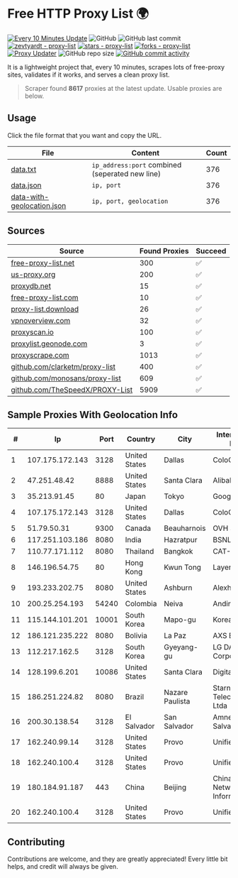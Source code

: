 
# Free HTTP Proxy List 🌍

[![Every 10 Minutes Update](https://github.com/mertguvencli/http-proxy-list/actions/workflows/main.yml/badge.svg?branch=main)](https://github.com/mertguvencli/http-proxy-list/actions/workflows/main.yml)
![GitHub](https://img.shields.io/github/license/mertguvencli/http-proxy-list)
![GitHub last commit](https://img.shields.io/github/last-commit/mertguvencli/http-proxy-list)
[![zevtyardt - proxy-list](https://img.shields.io/static/v1?label=zevtyardt&message=proxy-list&color=blue&logo=github)](https://github.com/zevtyardt/proxy-list "Go to GitHub repo")
[![stars - proxy-list](https://img.shields.io/github/stars/zevtyardt/proxy-list?style=social)](https://github.com/zevtyardt/proxy-list)
[![forks - proxy-list](https://img.shields.io/github/forks/zevtyardt/proxy-list?style=social)](https://github.com/zevtyardt/proxy-list)
[![Proxy Updater](https://github.com/zevtyardt/proxy-list/workflows/Proxy%20Updater/badge.svg)](https://github.com/zevtyardt/proxy-list/actions?query=workflow:"Proxy+Updater")
![GitHub repo size](https://img.shields.io/github/repo-size/zevtyardt/proxy-list)
[![GitHub commit activity](https://img.shields.io/github/commit-activity/m/zevtyardt/proxy-list?logo=commits)](https://github.com/zevtyardt/proxy-list/commits/main)

It is a lightweight project that, every 10 minutes, scrapes lots of free-proxy sites, validates if it works, and serves a clean proxy list.

> Scraper found **8617** proxies at the latest update. Usable proxies are below.

## Usage

Click the file format that you want and copy the URL.

|File|Content|Count|
|----|-------|-----|
|[data.txt](https://raw.githubusercontent.com/mertguvencli/http-proxy-list/main/proxy-list/data.txt)|`ip_address:port` combined (seperated new line)|376|
|[data.json](https://raw.githubusercontent.com/mertguvencli/http-proxy-list/main/proxy-list/data.json)|`ip, port`|376|
|[data-with-geolocation.json](https://raw.githubusercontent.com/mertguvencli/http-proxy-list/main/proxy-list/data-with-geolocation.json)|`ip, port, geolocation`|376|

## Sources

|Source|Found Proxies|Succeed|
|------|-------------|-------|
|[free-proxy-list.net](https://free-proxy-list.net)|300|✅|
|[us-proxy.org](https://www.us-proxy.org)|200|✅|
|[proxydb.net](http://proxydb.net)|15|✅|
|[free-proxy-list.com](https://free-proxy-list.com/?page=&port=&type%5B%5D=http&type%5B%5D=https&up_time=0&search=Search)|10|✅|
|[proxy-list.download](https://www.proxy-list.download/HTTP)|26|✅|
|[vpnoverview.com](https://vpnoverview.com/privacy/anonymous-browsing/free-proxy-servers)|32|✅|
|[proxyscan.io](https://www.proxyscan.io)|100|✅|
|[proxylist.geonode.com](https://proxylist.geonode.com/api/proxy-list?limit=300&page=1&sort_by=lastChecked&sort_type=desc&protocols=http,https)|3|✅|
|[proxyscrape.com](https://api.proxyscrape.com/v2/?request=displayproxies&protocol=http&timeout=10000&country=all&ssl=all&anonymity=all)|1013|✅|
|[github.com/clarketm/proxy-list](https://raw.githubusercontent.com/clarketm/proxy-list/master/proxy-list-raw.txt)|400|✅|
|[github.com/monosans/proxy-list](https://raw.githubusercontent.com/monosans/proxy-list/main/proxies/http.txt)|609|✅|
|[github.com/TheSpeedX/PROXY-List](https://raw.githubusercontent.com/TheSpeedX/PROXY-List/master/http.txt)|5909|✅|


## Sample Proxies With Geolocation Info

|#|Ip|Port|Country|City|Internet Service Provider|
|-|--|----|-------|----|-------------------------|
|1|107.175.172.143|3128|United States|Dallas|ColoCrossing|
|2|47.251.48.42|8888|United States|Santa Clara|Alibaba.com LLC|
|3|35.213.91.45|80|Japan|Tokyo|Google LLC|
|4|107.175.172.143|3128|United States|Dallas|ColoCrossing|
|5|51.79.50.31|9300|Canada|Beauharnois|OVH SAS|
|6|117.251.103.186|8080|India|Hazratpur|BSNL Internet|
|7|110.77.171.112|8080|Thailand|Bangkok|CAT-BB|
|8|146.196.54.75|80|Hong Kong|Kwun Tong|Layerstack Limited|
|9|193.233.202.75|8080|United States|Ashburn|Alexhost SRL|
|10|200.25.254.193|54240|Colombia|Neiva|Andinet ON Line|
|11|115.144.101.201|10001|South Korea|Mapo-gu|Korea Telecom|
|12|186.121.235.222|8080|Bolivia|La Paz|AXS Bolivia S. A.|
|13|112.217.162.5|3128|South Korea|Gyeyang-gu|LG DACOM Corporation|
|14|128.199.6.201|10086|United States|Santa Clara|DigitalOcean, LLC|
|15|186.251.224.82|8080|Brazil|Nazare Paulista|Starnet Telecomunicacoes Ltda|
|16|200.30.138.54|3128|El Salvador|San Salvador|Amnet Datos El Salvador|
|17|162.240.99.14|3128|United States|Provo|Unified Layer|
|18|162.240.100.4|3128|United States|Provo|Unified Layer|
|19|180.184.91.187|443|China|Beijing|China Internet Network Information Center|
|20|162.240.100.4|3128|United States|Provo|Unified Layer|



## Contributing

Contributions are welcome, and they are greatly appreciated! Every
little bit helps, and credit will always be given.

